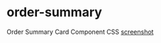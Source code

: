 # order-summary
Order Summary Card Component CSS
[screenshot](https://github.com/ninaxianson/order-summary/blob/main/order-summary-screenshot.png?raw=true)
